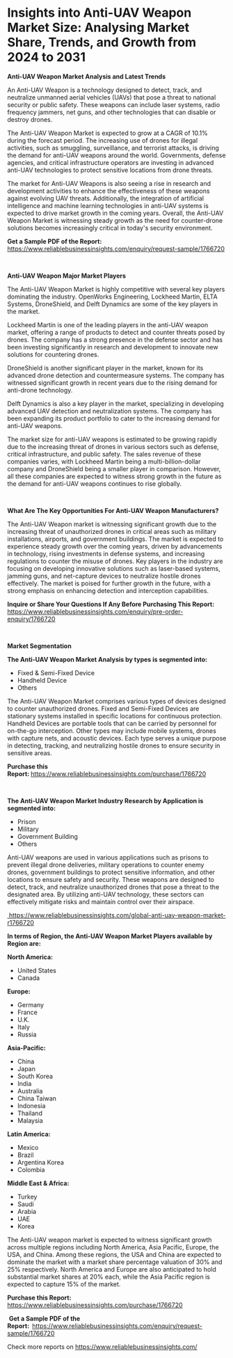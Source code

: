 <p><h1>Insights into Anti-UAV Weapon Market Size: Analysing Market Share, Trends, and Growth from 2024 to 2031</h1></p><p><strong>Anti-UAV Weapon Market Analysis and Latest Trends</strong></p>
<p><p>An Anti-UAV Weapon is a technology designed to detect, track, and neutralize unmanned aerial vehicles (UAVs) that pose a threat to national security or public safety. These weapons can include laser systems, radio frequency jammers, net guns, and other technologies that can disable or destroy drones.</p><p>The Anti-UAV Weapon Market is expected to grow at a CAGR of 10.1% during the forecast period. The increasing use of drones for illegal activities, such as smuggling, surveillance, and terrorist attacks, is driving the demand for anti-UAV weapons around the world. Governments, defense agencies, and critical infrastructure operators are investing in advanced anti-UAV technologies to protect sensitive locations from drone threats.</p><p>The market for Anti-UAV Weapons is also seeing a rise in research and development activities to enhance the effectiveness of these weapons against evolving UAV threats. Additionally, the integration of artificial intelligence and machine learning technologies in anti-UAV systems is expected to drive market growth in the coming years. Overall, the Anti-UAV Weapon Market is witnessing steady growth as the need for counter-drone solutions becomes increasingly critical in today's security environment.</p></p>
<p><strong>Get a Sample PDF of the Report:&nbsp;</strong> <a href="https://www.reliablebusinessinsights.com/enquiry/request-sample/1766720">https://www.reliablebusinessinsights.com/enquiry/request-sample/1766720</a></p>
<p>&nbsp;</p>
<p><strong>Anti-UAV Weapon Major Market Players</strong></p>
<p><p>The Anti-UAV Weapon Market is highly competitive with several key players dominating the industry. OpenWorks Engineering, Lockheed Martin, ELTA Systems, DroneShield, and Delft Dynamics are some of the key players in the market. </p><p>Lockheed Martin is one of the leading players in the anti-UAV weapon market, offering a range of products to detect and counter threats posed by drones. The company has a strong presence in the defense sector and has been investing significantly in research and development to innovate new solutions for countering drones. </p><p>DroneShield is another significant player in the market, known for its advanced drone detection and countermeasure systems. The company has witnessed significant growth in recent years due to the rising demand for anti-drone technology. </p><p>Delft Dynamics is also a key player in the market, specializing in developing advanced UAV detection and neutralization systems. The company has been expanding its product portfolio to cater to the increasing demand for anti-UAV weapons. </p><p>The market size for anti-UAV weapons is estimated to be growing rapidly due to the increasing threat of drones in various sectors such as defense, critical infrastructure, and public safety. The sales revenue of these companies varies, with Lockheed Martin being a multi-billion-dollar company and DroneShield being a smaller player in comparison. However, all these companies are expected to witness strong growth in the future as the demand for anti-UAV weapons continues to rise globally.</p></p>
<p>&nbsp;</p>
<p><strong>What Are The Key Opportunities For Anti-UAV Weapon Manufacturers?</strong></p>
<p><p>The Anti-UAV Weapon market is witnessing significant growth due to the increasing threat of unauthorized drones in critical areas such as military installations, airports, and government buildings. The market is expected to experience steady growth over the coming years, driven by advancements in technology, rising investments in defense systems, and increasing regulations to counter the misuse of drones. Key players in the industry are focusing on developing innovative solutions such as laser-based systems, jamming guns, and net-capture devices to neutralize hostile drones effectively. The market is poised for further growth in the future, with a strong emphasis on enhancing detection and interception capabilities.</p></p>
<p><strong>Inquire or Share Your Questions If Any Before Purchasing This Report:</strong> <a href="https://www.reliablebusinessinsights.com/enquiry/pre-order-enquiry/1766720">https://www.reliablebusinessinsights.com/enquiry/pre-order-enquiry/1766720</a></p>
<p>&nbsp;</p>
<p><strong>Market Segmentation</strong></p>
<p><strong>The Anti-UAV Weapon Market Analysis by types is segmented into:</strong></p>
<p><ul><li>Fixed & Semi-Fixed Device</li><li>Handheld Device</li><li>Others</li></ul></p>
<p><p>The Anti-UAV Weapon Market comprises various types of devices designed to counter unauthorized drones. Fixed and Semi-Fixed Devices are stationary systems installed in specific locations for continuous protection. Handheld Devices are portable tools that can be carried by personnel for on-the-go interception. Other types may include mobile systems, drones with capture nets, and acoustic devices. Each type serves a unique purpose in detecting, tracking, and neutralizing hostile drones to ensure security in sensitive areas.</p></p>
<p><strong>Purchase this Report:&nbsp;</strong><a href="https://www.reliablebusinessinsights.com/purchase/1766720">https://www.reliablebusinessinsights.com/purchase/1766720</a></p>
<p>&nbsp;</p>
<p><strong>The Anti-UAV Weapon Market Industry Research by Application is segmented into:</strong></p>
<p><ul><li>Prison</li><li>Military</li><li>Government Building</li><li>Others</li></ul></p>
<p><p>Anti-UAV weapons are used in various applications such as prisons to prevent illegal drone deliveries, military operations to counter enemy drones, government buildings to protect sensitive information, and other locations to ensure safety and security. These weapons are designed to detect, track, and neutralize unauthorized drones that pose a threat to the designated area. By utilizing anti-UAV technology, these sectors can effectively mitigate risks and maintain control over their airspace.</p></p>
<p><a href="https://www.reliablebusinessinsights.com/global-anti-uav-weapon-market-r1766720">&nbsp;https://www.reliablebusinessinsights.com/global-anti-uav-weapon-market-r1766720</a></p>
<p><strong>In terms of Region, the Anti-UAV Weapon Market Players available by Region are:</strong></p>
<p>
    <p> <strong> North America: </strong>
        <ul>
            <li>United States</li>
            <li>Canada</li>
        </ul>
        </p> 
    <p> <strong> Europe: </strong>
        <ul>
            <li>Germany</li>
            <li>France</li>
            <li>U.K.</li>
            <li>Italy</li>
            <li>Russia</li>
        </ul>
        </p> 
    <p> <strong> Asia-Pacific: </strong>
        <ul>
            <li>China</li>
            <li>Japan</li>
            <li>South Korea</li>
            <li>India</li>
            <li>Australia</li>
            <li>China Taiwan</li>
            <li>Indonesia</li>
            <li>Thailand</li>
            <li>Malaysia</li>
        </ul>
        </p> 
    <p> <strong> Latin America: </strong>
        <ul>
            <li>Mexico</li>
            <li>Brazil</li>
            <li>Argentina Korea</li>
            <li>Colombia</li>
        </ul>
        </p> 
    <p> <strong> Middle East & Africa: </strong>
        <ul>
            <li>Turkey</li>
            <li>Saudi</li>
            <li>Arabia</li>
            <li>UAE</li>
            <li>Korea</li>
        </ul>
    </p>
    </p>
<p><p>The Anti-UAV weapon market is expected to witness significant growth across multiple regions including North America, Asia Pacific, Europe, the USA, and China. Among these regions, the USA and China are expected to dominate the market with a market share percentage valuation of 30% and 25% respectively. North America and Europe are also anticipated to hold substantial market shares at 20% each, while the Asia Pacific region is expected to capture 15% of the market.</p></p>
<p><strong>Purchase this Report: </strong><a href="https://www.reliablebusinessinsights.com/purchase/1766720">https://www.reliablebusinessinsights.com/purchase/1766720</a></p>
<p>&nbsp;<strong>Get a Sample PDF of the Report:&nbsp;&nbsp;</strong><a href="https://www.reliablebusinessinsights.com/enquiry/request-sample/1766720">https://www.reliablebusinessinsights.com/enquiry/request-sample/1766720</a></p>
<p><strong></strong></p>
<p>Check more reports on <a href="https://www.reliablebusinessinsights.com/">https://www.reliablebusinessinsights.com/</a></p>